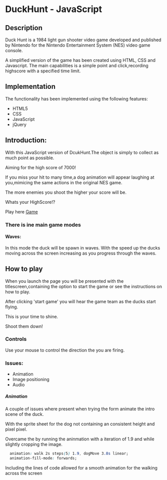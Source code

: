 # DuckHunt - JavaScript

## Description


Duck Hunt is a 1984 light gun shooter video game developed and published by Nintendo for the Nintendo Entertainment System (NES) video game console. 

A simplified version of the game has been created using HTML, CSS and Javascript. The main capabilities is a simple point and click,recording highscore with a specified time limit.

## Implementation

The functionality has been implemented using the following features:

* HTML5
* CSS
* JavaScript
* jQuery

## Introduction:

With this JavaScript version of DcukHunt.The object is simply to collect as much point as possible. 

Aiming for the high score of 7000!

If you miss your hit to many time,a dog animation will appear laughing at you,mimicing the same actions in the original NES game.

The more enemies you shoot the higher your score will be.


Whats your HighScore!?

Play here [Game](https://yinkamerit.github.io/)

### There is ine main game modes

#### Waves:

In this mode the duck will be spawn in waves. With the speed up the ducks moving across the screen increasing as you progress through the waves.

## How to play

When you launch the page you will be presented with the titlescreen,containing the option to start the game or see the instructions on how to play. 

After clicking 'start game' you will hear the game team as the ducks start flying. 

This is your time to shine. 

Shoot them down!


### Controls

Use your mouse to control the direction the you are firing. 

### Issues:

* Animation
* Image positioning
* Audio

##### Animation

A couple of issues where present when trying the form animate the intro scene of the duck.

With the sprite sheet for the dog not containing an consistent height and pixel pixel.

Overcame the by running the aninmation with a iteration of 1.9 and while slightly cropping the image.

```css
  animation: walk 2s steps(5) 1.9, dogMove 3.8s linear; 
  animation-fill-mode: forwards;
```

Including the lines of code allowed for a smooth animation for the walking across the screen